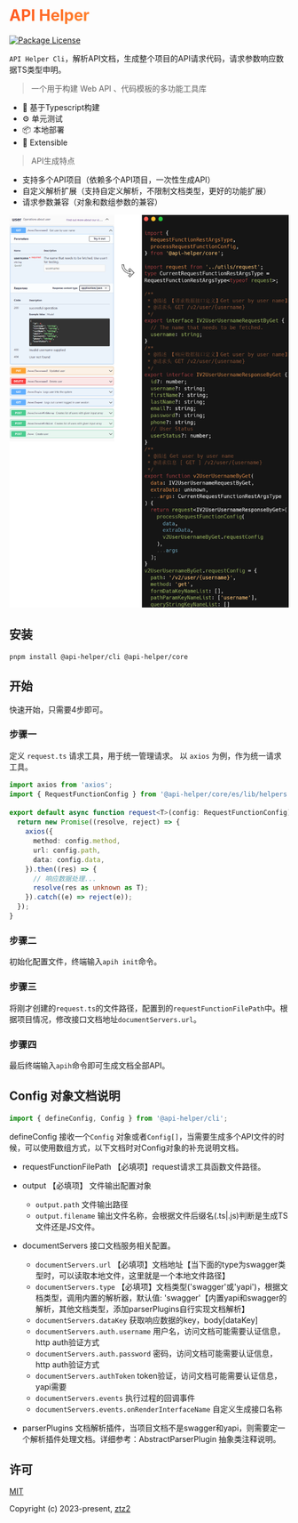 <h1
    style="background: -webkit-linear-gradient(315deg, rgb(255,87,34) 0%, #fee140 100%);
    background-clip: text;
    -webkit-background-clip: text;
    -webkit-text-fill-color: transparent"
>
    <a href="https://github.com/ztz2/api-helper" target="_blank">
        API Helper
    </a>
</h1>
<p>
    <a href="https://www.npmjs.com/org/api-helper">
        <img src="https://img.shields.io/npm/l/@api-helper/core" alt="Package License" />
    </a>
</p>

`API Helper Cli`，解析API文档，生成整个项目的API请求代码，请求参数响应数据TS类型申明。

> 一个用于构建 Web API 、代码模板的多功能工具库

- 💪 基于Typescript构建
- ⚙️ 单元测试
- 📦 本地部署
- 🔌 Extensible

> API生成特点
- 支持多个API项目（依赖多个API项目，一次性生成API）
- 自定义解析扩展（支持自定义解析，不限制文档类型，更好的功能扩展）
- 请求参数兼容（对象和数组参数的兼容）

![](../docs/src/public/images/api-code.png)

## 安装
```shell
pnpm install @api-helper/cli @api-helper/core
```

## 开始
快速开始，只需要4步即可。

### 步骤一
定义 `request.ts` 请求工具，用于统一管理请求。
以 `axios` 为例，作为统一请求工具。
```typescript
import axios from 'axios';
import { RequestFunctionConfig } from '@api-helper/core/es/lib/helpers';

export default async function request<T>(config: RequestFunctionConfig): Promise<T> {
  return new Promise((resolve, reject) => {
    axios({
      method: config.method,
      url: config.path,
      data: config.data,
    }).then((res) => {
      // 响应数据处理...
      resolve(res as unknown as T);
    }).catch((e) => reject(e));
  });
}
```

### 步骤二
初始化配置文件，终端输入`apih init`命令。

### 步骤三
将刚才创建的`request.ts`的文件路径，配置到的`requestFunctionFilePath`中。根据项目情况，修改接口文档地址`documentServers.url`。

### 步骤四
最后终端输入`apih`命令即可生成文档全部API。

## Config 对象文档说明
```typescript
import { defineConfig, Config } from '@api-helper/cli';
```
defineConfig 接收一个`Config` 对象或者`Config[]`，当需要生成多个API文件的时候，可以使用数组方式，以下文档时对Config对象的补充说明文档。


* requestFunctionFilePath 【必填项】request请求工具函数文件路径。

* output 【必填项】
文件输出配置对象
  * `output.path` 文件输出路径
  * `output.filename` 输出文件名称，会根据文件后缀名(.ts|.js)判断是生成TS文件还是JS文件。

* documentServers
接口文档服务相关配置。
  * `documentServers.url` 【必填项】文档地址【当下面的type为swagger类型时，可以读取本地文件，这里就是一个本地文件路径】
  * `documentServers.type` 【必填项】文档类型('swagger'或'yapi')，根据文档类型，调用内置的解析器，默认值: 'swagger'【内置yapi和swagger的解析，其他文档类型，添加parserPlugins自行实现文档解析】
  * `documentServers.dataKey` 获取响应数据的key，body[dataKey]
  * `documentServers.auth.username` 用户名，访问文档可能需要认证信息，http auth验证方式
  * `documentServers.auth.password` 密码，访问文档可能需要认证信息，http auth验证方式
  * `documentServers.authToken` token验证，访问文档可能需要认证信息，yapi需要
  * `documentServers.events` 执行过程的回调事件
  * `documentServers.events.onRenderInterfaceName` 自定义生成接口名称

* parserPlugins
文档解析插件，当项目文档不是swagger和yapi，则需要定一个解析插件处理文档。详细参考：AbstractParserPlugin 抽象类注释说明。

## 许可

[MIT](https://opensource.org/licenses/MIT)

Copyright (c) 2023-present, [ztz2](https://github.com/ztz2)

